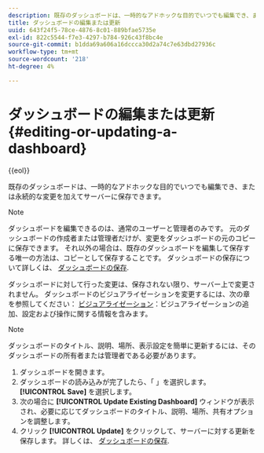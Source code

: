 ```yaml
---
description: 既存のダッシュボードは、一時的なアドホックな目的でいつでも編集でき、または永続的な変更を加えてサーバーに保存できます。
title: ダッシュボードの編集または更新
uuid: 643f24f5-78ce-4876-8c01-889bfae5735e
exl-id: 822c5544-f7e3-4297-b784-926c43f8bc4e
source-git-commit: b1dda69a606a16dccca30d2a74c7e63dbd27936c
workflow-type: tm+mt
source-wordcount: '218'
ht-degree: 4%

---
```


# ダッシュボードの編集または更新{#editing-or-updating-a-dashboard}

{{eol}}

既存のダッシュボードは、一時的なアドホックな目的でいつでも編集でき、または永続的な変更を加えてサーバーに保存できます。

>[!NOTE]
>
>ダッシュボードを編集できるのは、通常のユーザーと管理者のみです。 元のダッシュボードの作成者または管理者だけが、変更をダッシュボードの元のコピーに保存できます。 それ以外の場合は、既存のダッシュボードを編集して保存する唯一の方法は、コピーとして保存することです。 ダッシュボードの保存について詳しくは、 [ダッシュボードの保存](../../../home/c-adobe-data-workbench-dashboard/c-dashboards/t-saving-a-dashboard.md#task-4132cf487bc640149c91afd0b7b0701e).

ダッシュボードに対して行った変更は、保存されない限り、サーバー上で変更されません。 ダッシュボードのビジュアライゼーションを変更するには、次の章を参照してください： [ビジュアライゼーション](../../../home/c-adobe-data-workbench-dashboard/c-visualizations/c-visualizations.md#concept-426ed20f270f4be48ecc3574f3078d8e)：ビジュアライゼーションの追加、設定および操作に関する情報を含みます。

>[!NOTE]
>
>ダッシュボードのタイトル、説明、場所、表示設定を簡単に更新するには、そのダッシュボードの所有者または管理者である必要があります。

1. ダッシュボードを開きます。
1. ダッシュボードの読み込みが完了したら、「 」を選択します。 **[!UICONTROL Save]** を選択します。
1. 次の場合に **[!UICONTROL Update Existing Dashboard]** ウィンドウが表示され、必要に応じてダッシュボードのタイトル、説明、場所、共有オプションを調整します。
1. クリック **[!UICONTROL Update]** をクリックして、サーバーに対する更新を保存します。 詳しくは、 [ダッシュボードの保存](../../../home/c-adobe-data-workbench-dashboard/c-dashboards/t-saving-a-dashboard.md#task-4132cf487bc640149c91afd0b7b0701e).
